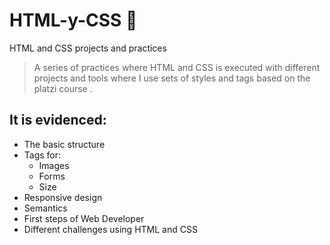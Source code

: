 # HTML-y-CSS 🦊
HTML and CSS projects and practices

>A series of practices where HTML and CSS is executed with different projects and tools where I use sets of styles and tags based on the platzi course .

## It is evidenced:
* The basic structure
* Tags for:
	* Images 
	* Forms 
	* Size
* Responsive design 
* Semantics 
* First steps of Web Developer 
* Different challenges using HTML and CSS

